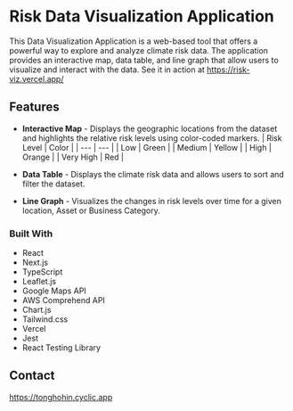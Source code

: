 # Risk Data Visualization Application

This Data Visualization Application is a web-based tool that offers a powerful way to explore and analyze climate risk data. The application provides an interactive map, data table, and line graph that allow users to visualize and interact with the data.
See it in action at https://risk-viz.vercel.app/

## Features

-   **Interactive Map** - Displays the geographic locations from the dataset and highlights the relative risk levels using color-coded markers.
    | Risk Level | Color |
    | --- | --- |
    | Low | Green |
    | Medium | Yellow |
    | High | Orange |
    | Very High | Red |

-   **Data Table** - Displays the climate risk data and allows users to sort and filter the dataset.
-   **Line Graph** - Visualizes the changes in risk levels over time for a given location, Asset or Business Category.

### Built With

-   React
-   Next.js
-   TypeScript
-   Leaflet.js
-   Google Maps API
-   AWS Comprehend API
-   Chart.js
-   Tailwind.css
-   Vercel
-   Jest
-   React Testing Library

## Contact

https://tonghohin.cyclic.app
